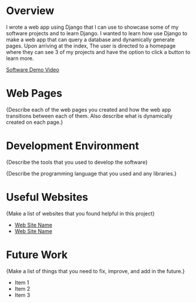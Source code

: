 # Overview

I wrote a web app using Django that I can use to showcase some of my software projects and to learn Django. I wanted to learn how use Django to make a web app that can query a database and dynamically generate pages. Upon arriving at the index, The user is directed to a homepage where they can see 3 of my projects and have the option to click a button to learn more. 

[Software Demo Video](https://www.loom.com/share/7303efc8477342a392833b20f635e8e2?sid=d4b4b9ef-e9b0-46d3-b748-deeaf4521575)

# Web Pages

{Describe each of the web pages you created and how the web app transitions between each of them.  Also describe what is dynamically created on each page.}

# Development Environment

{Describe the tools that you used to develop the software}

{Describe the programming language that you used and any libraries.}

# Useful Websites

{Make a list of websites that you found helpful in this project}
* [Web Site Name](http://url.link.goes.here)
* [Web Site Name](http://url.link.goes.here)

# Future Work

{Make a list of things that you need to fix, improve, and add in the future.}
* Item 1
* Item 2
* Item 3